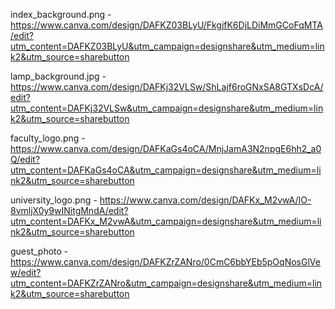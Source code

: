 index_background.png - https://www.canva.com/design/DAFKZ03BLyU/FkgjfK6DjLDiMmGCoFqMTA/edit?utm_content=DAFKZ03BLyU&utm_campaign=designshare&utm_medium=link2&utm_source=sharebutton

lamp_background.jpg - https://www.canva.com/design/DAFKj32VLSw/ShLajf6roGNxSA8GTXsDcA/edit?utm_content=DAFKj32VLSw&utm_campaign=designshare&utm_medium=link2&utm_source=sharebutton

faculty_logo.png - https://www.canva.com/design/DAFKaGs4oCA/MnjJamA3N2npgE6hh2_a0Q/edit?utm_content=DAFKaGs4oCA&utm_campaign=designshare&utm_medium=link2&utm_source=sharebutton

university_logo.png - https://www.canva.com/design/DAFKx_M2vwA/IO-8vmljX0y9wINitgMndA/edit?utm_content=DAFKx_M2vwA&utm_campaign=designshare&utm_medium=link2&utm_source=sharebutton

guest_photo - https://www.canva.com/design/DAFKZrZANro/0CmC6bbYEb5pOqNosGlVew/edit?utm_content=DAFKZrZANro&utm_campaign=designshare&utm_medium=link2&utm_source=sharebutton